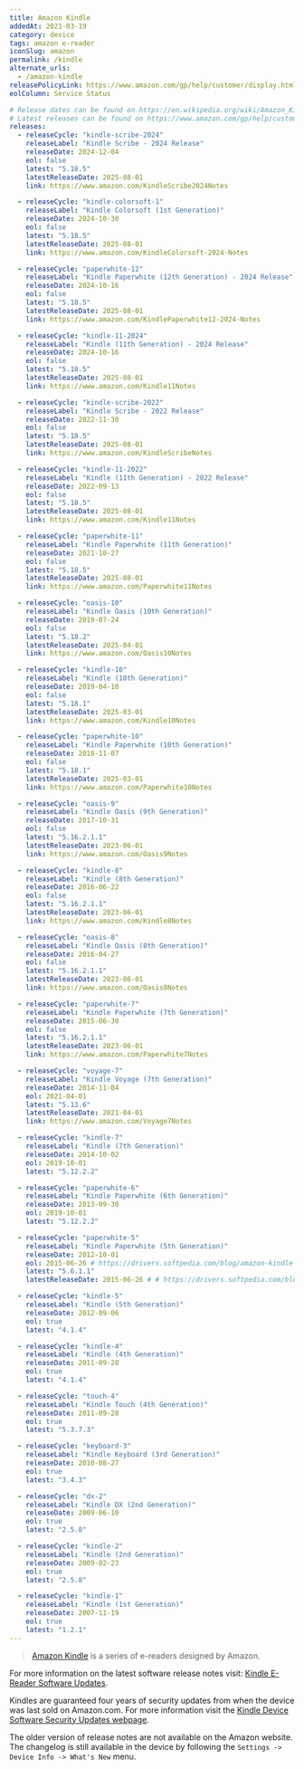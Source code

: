 ```yaml
---
title: Amazon Kindle
addedAt: 2021-03-19
category: device
tags: amazon e-reader
iconSlug: amazon
permalink: /kindle
alternate_urls:
  - /amazon-kindle
releasePolicyLink: https://www.amazon.com/gp/help/customer/display.html?nodeId=GKMQC26VQQMM8XSW
eolColumn: Service Status

# Release dates can be found on https://en.wikipedia.org/wiki/Amazon_Kindle.
# Latest releases can be found on https://www.amazon.com/gp/help/customer/display.html?nodeId=GKMQC26VQQMM8XSW.
releases:
  - releaseCycle: "kindle-scribe-2024"
    releaseLabel: "Kindle Scribe - 2024 Release"
    releaseDate: 2024-12-04
    eol: false
    latest: "5.18.5"
    latestReleaseDate: 2025-08-01
    link: https://www.amazon.com/KindleScribe2024Notes

  - releaseCycle: "kindle-colorsoft-1"
    releaseLabel: "Kindle Colorsoft (1st Generation)"
    releaseDate: 2024-10-30
    eol: false
    latest: "5.18.5"
    latestReleaseDate: 2025-08-01
    link: https://www.amazon.com/KindleColorsoft-2024-Notes

  - releaseCycle: "paperwhite-12"
    releaseLabel: "Kindle Paperwhite (12th Generation) - 2024 Release"
    releaseDate: 2024-10-16
    eol: false
    latest: "5.18.5"
    latestReleaseDate: 2025-08-01
    link: https://www.amazon.com/KindlePaperwhite12-2024-Notes

  - releaseCycle: "kindle-11-2024"
    releaseLabel: "Kindle (11th Generation) - 2024 Release"
    releaseDate: 2024-10-16
    eol: false
    latest: "5.18.5"
    latestReleaseDate: 2025-08-01
    link: https://www.amazon.com/Kindle11Notes

  - releaseCycle: "kindle-scribe-2022"
    releaseLabel: "Kindle Scribe - 2022 Release"
    releaseDate: 2022-11-30
    eol: false
    latest: "5.18.5"
    latestReleaseDate: 2025-08-01
    link: https://www.amazon.com/KindleScribeNotes

  - releaseCycle: "kindle-11-2022"
    releaseLabel: "Kindle (11th Generation) - 2022 Release"
    releaseDate: 2022-09-13
    eol: false
    latest: "5.18.5"
    latestReleaseDate: 2025-08-01
    link: https://www.amazon.com/Kindle11Notes

  - releaseCycle: "paperwhite-11"
    releaseLabel: "Kindle Paperwhite (11th Generation)"
    releaseDate: 2021-10-27
    eol: false
    latest: "5.18.5"
    latestReleaseDate: 2025-08-01
    link: https://www.amazon.com/Paperwhite11Notes

  - releaseCycle: "oasis-10"
    releaseLabel: "Kindle Oasis (10th Generation)"
    releaseDate: 2019-07-24
    eol: false
    latest: "5.18.2"
    latestReleaseDate: 2025-04-01
    link: https://www.amazon.com/Oasis10Notes

  - releaseCycle: "kindle-10"
    releaseLabel: "Kindle (10th Generation)"
    releaseDate: 2019-04-10
    eol: false
    latest: "5.18.1"
    latestReleaseDate: 2025-03-01
    link: https://www.amazon.com/Kindle10Notes

  - releaseCycle: "paperwhite-10"
    releaseLabel: "Kindle Paperwhite (10th Generation)"
    releaseDate: 2018-11-07
    eol: false
    latest: "5.18.1"
    latestReleaseDate: 2025-03-01
    link: https://www.amazon.com/Paperwhite10Notes

  - releaseCycle: "oasis-9"
    releaseLabel: "Kindle Oasis (9th Generation)"
    releaseDate: 2017-10-31
    eol: false
    latest: "5.16.2.1.1"
    latestReleaseDate: 2023-06-01
    link: https://www.amazon.com/Oasis9Notes

  - releaseCycle: "kindle-8"
    releaseLabel: "Kindle (8th Generation)"
    releaseDate: 2016-06-22
    eol: false
    latest: "5.16.2.1.1"
    latestReleaseDate: 2023-06-01
    link: https://www.amazon.com/Kindle8Notes

  - releaseCycle: "oasis-8"
    releaseLabel: "Kindle Oasis (8th Generation)"
    releaseDate: 2016-04-27
    eol: false
    latest: "5.16.2.1.1"
    latestReleaseDate: 2023-06-01
    link: https://www.amazon.com/Oasis8Notes

  - releaseCycle: "paperwhite-7"
    releaseLabel: "Kindle Paperwhite (7th Generation)"
    releaseDate: 2015-06-30
    eol: false
    latest: "5.16.2.1.1"
    latestReleaseDate: 2023-06-01
    link: https://www.amazon.com/Paperwhite7Notes

  - releaseCycle: "voyage-7"
    releaseLabel: "Kindle Voyage (7th Generation)"
    releaseDate: 2014-11-04
    eol: 2021-04-01
    latest: "5.13.6"
    latestReleaseDate: 2021-04-01
    link: https://www.amazon.com/Voyage7Notes

  - releaseCycle: "kindle-7"
    releaseLabel: "Kindle (7th Generation)"
    releaseDate: 2014-10-02
    eol: 2019-10-01
    latest: "5.12.2.2"

  - releaseCycle: "paperwhite-6"
    releaseLabel: "Kindle Paperwhite (6th Generation)"
    releaseDate: 2013-09-30
    eol: 2019-10-01
    latest: "5.12.2.2"

  - releaseCycle: "paperwhite-5"
    releaseLabel: "Kindle Paperwhite (5th Generation)"
    releaseDate: 2012-10-01
    eol: 2015-06-26 # https://drivers.softpedia.com/blog/amazon-kindle-paperwhite-1st-generation-receives-firmware-5-6-1-1-485364.shtml
    latest: "5.6.1.1"
    latestReleaseDate: 2015-06-26 # # https://drivers.softpedia.com/blog/amazon-kindle-paperwhite-1st-generation-receives-firmware-5-6-1-1-485364.shtml

  - releaseCycle: "kindle-5"
    releaseLabel: "Kindle (5th Generation)"
    releaseDate: 2012-09-06
    eol: true
    latest: "4.1.4"

  - releaseCycle: "kindle-4"
    releaseLabel: "Kindle (4th Generation)"
    releaseDate: 2011-09-28
    eol: true
    latest: "4.1.4"

  - releaseCycle: "touch-4"
    releaseLabel: "Kindle Touch (4th Generation)"
    releaseDate: 2011-09-28
    eol: true
    latest: "5.3.7.3"

  - releaseCycle: "keyboard-3"
    releaseLabel: "Kindle Keyboard (3rd Generation)"
    releaseDate: 2010-08-27
    eol: true
    latest: "3.4.3"

  - releaseCycle: "dx-2"
    releaseLabel: "Kindle DX (2nd Generation)"
    releaseDate: 2009-06-10
    eol: true
    latest: "2.5.8"

  - releaseCycle: "kindle-2"
    releaseLabel: "Kindle (2nd Generation)"
    releaseDate: 2009-02-23
    eol: true
    latest: "2.5.8"

  - releaseCycle: "kindle-1"
    releaseLabel: "Kindle (1st Generation)"
    releaseDate: 2007-11-19
    eol: true
    latest: "1.2.1"
---
```


> [Amazon Kindle](https://en.wikipedia.org/wiki/Amazon_Kindle) is a series of e-readers designed by
> Amazon.

For more information on the latest software release notes visit: [Kindle E-Reader Software Updates](https://www.amazon.com/gp/help/customer/display.html?nodeId=GKMQC26VQQMM8XSW).

Kindles are guaranteed four years of security updates from when the device was last sold on
Amazon.com. For more information visit the [Kindle Device Software Security Updates webpage](https://www.amazon.com/gp/help/customer/display.html?nodeId=GF3LDHSB5YM9BYF7).

The older version of release notes are not available on the Amazon website. The changelog is still
available in the device by following the `Settings -> Device Info -> What's New` menu.
